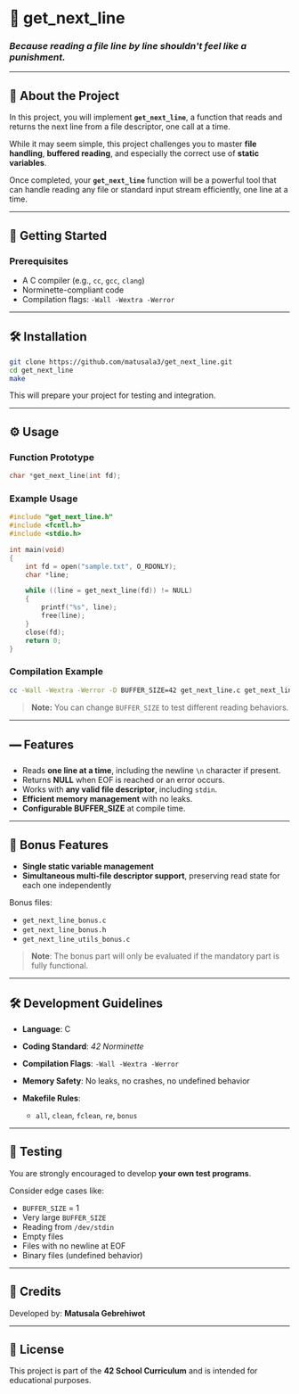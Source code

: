 # 📜 get\_next\_line

### *Because reading a file line by line shouldn't feel like a punishment.*

---

## 📝 About the Project

In this project, you will implement **`get_next_line`**, a function that reads and returns the next line from a file descriptor, one call at a time.

While it may seem simple, this project challenges you to master **file handling**, **buffered reading**, and especially the correct use of **static variables**.

Once completed, your **`get_next_line`** function will be a powerful tool that can handle reading any file or standard input stream efficiently, one line at a time.

---

## 🚀 Getting Started

### Prerequisites

* A C compiler (e.g., `cc`, `gcc`, `clang`)
* Norminette-compliant code
* Compilation flags: `-Wall -Wextra -Werror`

---

## 🛠️ Installation

```bash
git clone https://github.com/matusala3/get_next_line.git
cd get_next_line
make
```

This will prepare your project for testing and integration.

---

## ⚙️ Usage

### Function Prototype

```c
char *get_next_line(int fd);
```

### Example Usage

```c
#include "get_next_line.h"
#include <fcntl.h>
#include <stdio.h>

int main(void)
{
    int fd = open("sample.txt", O_RDONLY);
    char *line;

    while ((line = get_next_line(fd)) != NULL)
    {
        printf("%s", line);
        free(line);
    }
    close(fd);
    return 0;
}
```

### Compilation Example

```bash
cc -Wall -Wextra -Werror -D BUFFER_SIZE=42 get_next_line.c get_next_line_utils.c main.c
```

> **Note:** You can change `BUFFER_SIZE` to test different reading behaviors.

---

## 🭹 Features

* Reads **one line at a time**, including the newline `\n` character if present.
* Returns **NULL** when EOF is reached or an error occurs.
* Works with **any valid file descriptor**, including `stdin`.
* **Efficient memory management** with no leaks.
* **Configurable BUFFER\_SIZE** at compile time.

---

## 🎯 Bonus Features

* **Single static variable management**
* **Simultaneous multi-file descriptor support**, preserving read state for each one independently

Bonus files:

* `get_next_line_bonus.c`
* `get_next_line_bonus.h`
* `get_next_line_utils_bonus.c`

> **Note**: The bonus part will only be evaluated if the mandatory part is fully functional.

---

## 🛠️ Development Guidelines

* **Language**: C
* **Coding Standard**: *42 Norminette*
* **Compilation Flags**: `-Wall -Wextra -Werror`
* **Memory Safety**: No leaks, no crashes, no undefined behavior
* **Makefile Rules**:

  * `all`, `clean`, `fclean`, `re`, `bonus`

---

## 🥪 Testing

You are strongly encouraged to develop **your own test programs**.

Consider edge cases like:

* `BUFFER_SIZE` = 1
* Very large `BUFFER_SIZE`
* Reading from `/dev/stdin`
* Empty files
* Files with no newline at EOF
* Binary files (undefined behavior)

---

## 👥 Credits

Developed by:
**Matusala Gebrehiwot**

---

## 📄 License

This project is part of the **42 School Curriculum** and is intended for educational purposes.